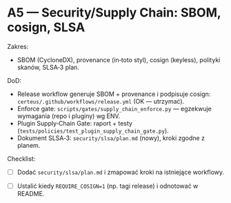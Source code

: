 # A5 — Security/Supply Chain: SBOM, cosign, SLSA

Zakres:

- SBOM (CycloneDX), provenance (in‑toto styl), cosign (keyless), polityki skanów, SLSA‑3 plan.

DoD:

- Release workflow generuje SBOM + provenance i podpisuje cosign: `certeus/.github/workflows/release.yml` (OK — utrzymać).
- Enforce gate: `scripts/gates/supply_chain_enforce.py` — egzekwuje wymagania (repo i pluginy) wg ENV.
- Plugin Supply‑Chain Gate: raport + testy (`tests/policies/test_plugin_supply_chain_gate.py`).
- Dokument SLSA‑3: `security/slsa/plan.md` (nowy), kroki zgodne z planem.

Checklist:

- [ ] Dodać `security/slsa/plan.md` i zmapować kroki na istniejące workflowy.
- [ ] Ustalić kiedy `REQUIRE_COSIGN=1` (np. tagi release) i odnotować w README.

